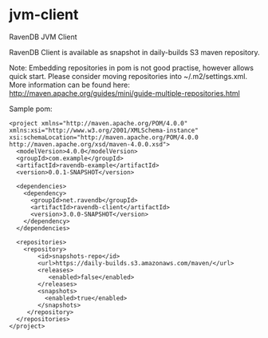 jvm-client
==========

RavenDB JVM Client

RavenDB Client is available as snapshot in daily-builds S3 maven repository.

Note: Embedding repositories in pom is not good practise, however allows quick start. Please consider moving repositories into ~/.m2/settings.xml. More information can be found here: http://maven.apache.org/guides/mini/guide-multiple-repositories.html

Sample pom:

```
<project xmlns="http://maven.apache.org/POM/4.0.0" xmlns:xsi="http://www.w3.org/2001/XMLSchema-instance" xsi:schemaLocation="http://maven.apache.org/POM/4.0.0 http://maven.apache.org/xsd/maven-4.0.0.xsd">
  <modelVersion>4.0.0</modelVersion>
  <groupId>com.example</groupId>
  <artifactId>ravendb-example</artifactId>
  <version>0.0.1-SNAPSHOT</version>

  <dependencies>
    <dependency>
      <groupId>net.ravendb</groupId>
      <artifactId>ravendb-client</artifactId>
      <version>3.0.0-SNAPSHOT</version>
    </dependency>
  </dependencies>

  <repositories>
    <repository>
        <id>snapshots-repo</id>
        <url>https://daily-builds.s3.amazonaws.com/maven/</url>
        <releases>
           <enabled>false</enabled>
        </releases>
        <snapshots>
          <enabled>true</enabled>
        </snapshots>
     </repository>
  </repositories>
</project>
```
